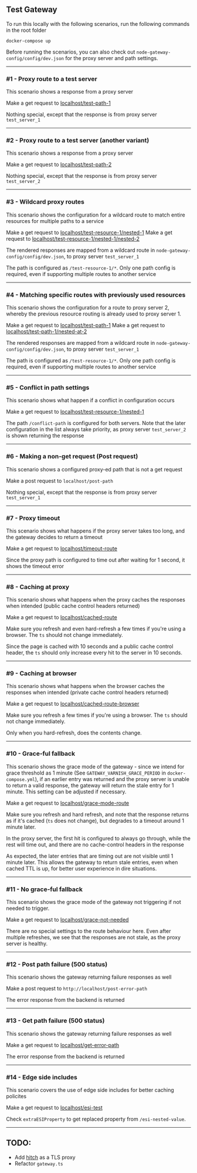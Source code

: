 ## Test Gateway 
To run this locally with the following scenarios, run the following commands in the root folder
```
docker-compose up
```

Before running the scenarios, you can also check out `node-gateway-config/config/dev.json` for the proxy server and path settings.

----
### #1 - Proxy route to a test server

This scenario shows a response from a proxy server

Make a get request to [localhost/test-path-1](http://localhost/test-path-1)

Nothing special, except that the response is from proxy server `test_server_1`

----
### #2 - Proxy route to a test server (another variant)

This scenario shows a response from a proxy server

Make a get request to [localhost/test-path-2](http://localhost/test-path-2)

Nothing special, except that the response is from proxy server `test_server_2`

----
### #3 - Wildcard proxy routes 

This scenario shows the configuration for a wildcard route to match entire resources for multiple paths to a service

Make a get request to [localhost/test-resource-1/nested-1](http://localhost/test-resource-1/nested-1)
Make a get request to [localhost/test-resource-1/nested-1/nested-2](http://localhost/test-resource-1/nested-1/nested-2)

The rendered responses are mapped from a wildcard route in `node-gateway-config/config/dev.json`, to proxy server `test_server_1`

The path is configured as `/test-resource-1/*`. Only one path config is required, even if supporting multiple routes to another service

---
### #4 - Matching specific routes with previously used resources

This scenario shows the configuration for a route to proxy server 2, whereby the previous resource routing is already used to proxy server 1.

Make a get request to [localhost/test-path-1](http://localhost/test-path-1)
Make a get request to [localhost/test-path-1/nested-at-2](http://localhost/test-path-1/nested-at-2)

The rendered responses are mapped from a wildcard route in `node-gateway-config/config/dev.json`, to proxy server `test_server_1`

The path is configured as `/test-resource-1/*`. Only one path config is required, even if supporting multiple routes to another service

----
### #5 - Conflict in path settings

This scenario shows what happen if a conflict in configuration occurs

Make a get request to [localhost/test-resource-1/nested-1](http://localhost/conflict-path)

The path `/conflict-path` is configured for both servers. Note that the later configuration in the list always take priority, as proxy server `test_server_2` is shown returning the response

----
### #6 - Making a non-get request (Post request)

This scenario shows a configured proxy-ed path that is not a get request

Make a post request to `localhost/post-path`

Nothing special, except that the response is from proxy server `test_server_1`

----
### #7 - Proxy timeout

This scenario shows what happens if the proxy server takes too long, and the gateway decides to return a timeout

Make a get request to [localhost/timeout-route](http://localhost/timeout-route)

Since the proxy path is configured to time out after waiting for 1 second, it shows the timeout error

----
### #8 - Caching at proxy

This scenario shows what happens when the proxy caches the responses when intended (public cache control headers returned)

Make a get request to [localhost/cached-route](http://localhost/cached-route)

Make sure you refresh and even hard-refresh a few times if you're using a browser. The `ts` should not change immediately.

Since the page is cached with 10 seconds and a public cache control header, the `ts` should only increase every hit to the server in 10 seconds.

---
### #9 - Caching at browser

This scenario shows what happens when the browser caches the responses when intended (private cache control headers returned)

Make a get request to [localhost/cached-route-browser](http://localhost/cached-route-browser)

Make sure you refresh a few times if you're using a browser. The `ts` should not change immediately.

Only when you hard-refresh, does the contents change.

----
### #10 - Grace-ful fallback

This scenario shows the grace mode of the gateway - since we intend for grace threshold as 1 minute (See `GATEWAY_VARNISH_GRACE_PERIOD` in `docker-compose.yml`), if an earlier entry was returned and the proxy server is unable to return a valid response, the gateway will return the stale entry for 1 minute. This setting can be adjusted if necessary.

Make a get request to [localhost/grace-mode-route](http://localhost/grace-mode-route)

Make sure you refresh and hard refresh, and note that the response returns as if it's cached (`ts` does not change), but degrades to a timeout around 1 minute later.

In the proxy server, the first hit is configured to always go through, while the rest will time out, and there are no cache-control headers in the response

As expected, the later entries that are timing out are not visible until 1 minute later. This allows the gateway to return stale entries, even when cached TTL is up, for better user experience in dire situations. 

----
### #11 - No grace-ful fallback

This scenario shows the grace mode of the gateway not triggering if not needed to trigger.

Make a get request to [localhost/grace-not-needed](http://localhost/grace-not-needed)

There are no special settings to the route behaviour here. Even after multiple refreshes, we see that the responses are not stale, as the proxy server is healthy.

----
### #12 - Post path failure (500 status)

This scenario shows the gateway returning failure responses as well

Make a post request to `http://localhost/post-error-path`

The error response from the backend is returned

----
### #13 - Get path failure (500 status)

This scenario shows the gateway returning failure responses as well

Make a get request to [localhost/get-error-path](http://localhost/get-error-path)

The error response from the backend is returned

----
### #14 - Edge side includes

This scenario covers the use of edge side includes for better caching policites

Make a get request to [localhost/esi-test](http://localhost/esi-test)

Check `extraESIProperty` to get replaced property from `/esi-nested-value`.

---
## TODO:
- Add [hitch](https://github.com/varnish/hitch) as a TLS proxy
- Refactor `gateway.ts`
